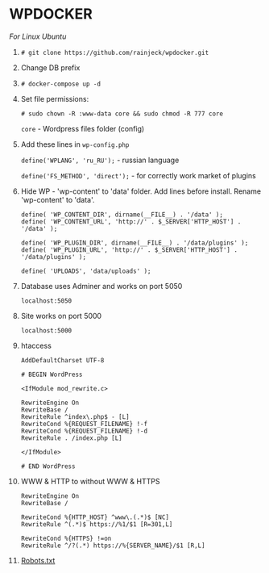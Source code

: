# WPDOCKER

*For Linux Ubuntu*

1. `# git clone https://github.com/rainjeck/wpdocker.git`

2. Change DB prefix

3. `# docker-compose up -d`

4. Set file permissions:

	`# sudo chown -R :www-data core && sudo chmod -R 777 core`

	`core` - Wordpress files folder (config)
	
5. Add these lines in `wp-config.php`
	
	`define('WPLANG', 'ru_RU');` - russian language
	
	`define('FS_METHOD', 'direct');` - for correctly work market of plugins

6. Hide WP - 'wp-content' to 'data' folder. Add lines before install. Rename 'wp-content' to 'data'.
	
	```
	define( 'WP_CONTENT_DIR', dirname(__FILE__) . '/data' );
	define( 'WP_CONTENT_URL', 'http://' . $_SERVER['HTTP_HOST'] . '/data' );

	define( 'WP_PLUGIN_DIR', dirname(__FILE__) . '/data/plugins' );
	define( 'WP_PLUGIN_URL', 'http://' . $_SERVER['HTTP_HOST'] . '/data/plugins' );

	define( 'UPLOADS', 'data/uploads' );
	```
	
7. Database uses Adminer and works on port 5050

	`localhost:5050`

8. Site works on port 5000

	`localhost:5000`
	
9. htaccess
	
	```
	AddDefaultCharset UTF-8
	
	# BEGIN WordPress
	
	<IfModule mod_rewrite.c>
	
	RewriteEngine On
	RewriteBase /
	RewriteRule ^index\.php$ - [L]
	RewriteCond %{REQUEST_FILENAME} !-f
	RewriteCond %{REQUEST_FILENAME} !-d
	RewriteRule . /index.php [L]
	
	</IfModule>
	
	# END WordPress
	```
	
10. WWW & HTTP to without WWW & HTTPS
	```
	RewriteEngine On
	RewriteBase /

	RewriteCond %{HTTP_HOST} ^www\.(.*)$ [NC]
	RewriteRule ^(.*)$ https://%1/$1 [R=301,L]

	RewriteCond %{HTTPS} !=on
	RewriteRule ^/?(.*) https://%{SERVER_NAME}/$1 [R,L]
	```
	
11. [Robots.txt](https://gist.github.com/rainjeck/4cadf694438e69db4122d93966b4f49e)
